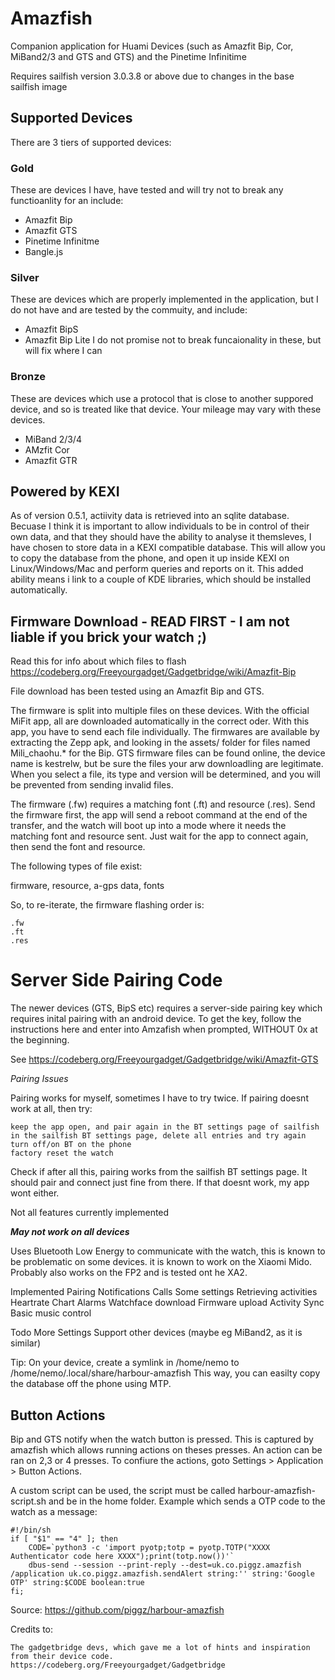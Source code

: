 # Amazfish

Companion application for Huami Devices (such as Amazfit Bip, Cor, MiBand2/3 and GTS and GTS) and the Pinetime Infinitime

Requires sailfish version 3.0.3.8 or above due to changes in the base sailfish image

## Supported Devices

There are 3 tiers of supported devices:

### Gold

These are devices I have, have tested and will try not to break any functioanlity for an include:
 * Amazfit Bip
 * Amazfit GTS
 * Pinetime Infinitme
 * Bangle.js

### Silver

These are devices which are properly implemented in the application, but I do not have and are tested by the commuity, and include:
 * Amazfit BipS
 * Amazfit Bip Lite
I do not promise not to break funcaionality in these, but will fix where I can

### Bronze

These are devices which use a protocol that is close to another suppored device, and so is treated like that device.  Your mileage may vary with these devices.
 * MiBand 2/3/4
 * AMzfit Cor
 * Amazfit GTR

## Powered by KEXI

As of version 0.5.1, actiivity data is retrieved into an sqlite database.  Becuase I think it is important to allow individuals to be in control of their own data, and that they should have the ability to analyse it themsleves, I have chosen to store data in a KEXI compatible database.  This will allow you to copy the database from the phone, and open it up inside KEXI on Linux/Windows/Mac and perform queries and reports on it.  This added ability means i link to a couple of KDE libraries, which should be installed automatically.

## Firmware Download - READ FIRST - I am not liable if you brick your watch ;)

Read this for info about which files to flash https://codeberg.org/Freeyourgadget/Gadgetbridge/wiki/Amazfit-Bip

File download has been tested using an Amazfit Bip and GTS.

The firmware is split into multiple files on these devices.  With the official MiFit app, all are downloaded automatically in the correct oder.  With this app, you have to send each file individually.  The firmwares are available by extracting the Zepp apk, and looking in the assets/ folder for files named Mili_chaohu.* for the Bip.  GTS firmware files can be found online, the device name is kestrelw, but be sure the files your arw downloadling are legitimate.  When you select a file, its type and version will be determined, and you will be prevented from sending invalid files.

The firmware (.fw) requires a matching font (.ft) and resource (.res).  Send the firmware first, the app will send a reboot command at the end of the transfer, and the watch will boot up into a mode where it needs the matching font and resource sent.  Just wait for the app to connect again, then send the font and resource. 

The following types of file exist:

firmware, resource, a-gps data, fonts

So, to re-iterate, the firmware flashing order is:

    .fw
    .ft
    .res

# Server Side Pairing Code

The newer devices (GTS, BipS etc) requires a server-side pairing key which requires inital pairing with an android device.  To get the key, follow the instructions here and enter into Amzafish when prompted, WITHOUT 0x at the beginning.

See https://codeberg.org/Freeyourgadget/Gadgetbridge/wiki/Amazfit-GTS

*Pairing Issues*

Pairing works for myself, sometimes I have to try twice.  If pairing doesnt work at all, then try:

    keep the app open, and pair again in the BT settings page of sailfish
    in the sailfish BT settings page, delete all entries and try again
    turn off/on BT on the phone
    factory reset the watch

Check if after all this, pairing works from the sailfish BT settings page.  It should pair and connect just fine from there.  If that doesnt work, my app wont either.

Not all features currently implemented

***May not work on all devices***

Uses Bluetooth Low Energy to communicate with the watch, this is known to be problematic on some devices.  it is known to work on the Xiaomi Mido.  Probably also works on the FP2 and is tested ont he XA2.

Implemented
    Pairing
    Notifications
    Calls
    Some settings
    Retrieving activities
    Heartrate Chart
    Alarms
    Watchface download
    Firmware upload
    Activity Sync
    Basic music control

Todo
    More Settings
    Support other devices (maybe eg MiBand2, as it is similar)


Tip:
On your device, create a symlink in /home/nemo to /home/nemo/.local/share/harbour-amazfish
This way, you can easilty copy the database off the phone using MTP.

## Button Actions

Bip and GTS notify when the watch button is pressed.  This is captured by amazfish which allows running actions on theses presses.  An action can be ran on 2,3 or 4 presses.
To confiure the actions, goto Settings > Application > Button Actions.

A custom script can be used, the script must be called harbour-amazfish-script.sh and be in the home folder.
Example which sends a OTP code to the watch as a message:

    #!/bin/sh
    if [ "$1" == "4" ]; then
        CODE=`python3 -c 'import pyotp;totp = pyotp.TOTP("XXXX Authenticator code here XXXX");print(totp.now())'`
        dbus-send --session --print-reply --dest=uk.co.piggz.amazfish /application uk.co.piggz.amazfish.sendAlert string:'' string:'Google OTP' string:$CODE boolean:true
    fi;

Source: https://github.com/piggz/harbour-amazfish

Credits to:

    The gadgetbridge devs, which gave me a lot of hints and inspiration from their device code.
    https://codeberg.org/Freeyourgadget/Gadgetbridge
